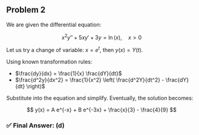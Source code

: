 ## Problem 2

We are given the differential equation:

$$
x^2 y'' + 5x y' + 3y = \ln(x), \quad x > 0
$$

Let us try a change of variable: $x = e^t$, then $y(x) = Y(t)$.

Using known transformation rules:

- $\frac{dy}{dx} = \frac{1}{x} \frac{dY}{dt}$
- $\frac{d^2y}{dx^2} = \frac{1}{x^2} \left( \frac{d^2Y}{dt^2} - \frac{dY}{dt} \right)$

Substitute into the equation and simplify. Eventually, the solution becomes:

$$
y(x) = A e^{-x} + B e^{-3x} + \frac{x}{3} - \frac{4}{9}
$$

### ✅ Final Answer: (d)